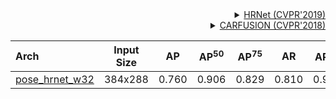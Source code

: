 <!-- [ALGORITHM] -->

<details>
<summary align="right"><a href="http://openaccess.thecvf.com/content_CVPR_2019/html/Sun_Deep_High-Resolution_Representation_Learning_for_Human_Pose_Estimation_CVPR_2019_paper.html">HRNet (CVPR'2019)</a></summary>

```bibtex
@inproceedings{sun2019deep,
  title={Deep high-resolution representation learning for human pose estimation},
  author={Sun, Ke and Xiao, Bin and Liu, Dong and Wang, Jingdong},
  booktitle={Proceedings of the IEEE conference on computer vision and pattern recognition},
  pages={5693--5703},
  year={2019}
}
```

</details>

<!-- [DATASET] -->

<details>
<summary align="right"><a href="http://www.cs.cmu.edu/~ILIM/publications/PDFs/RVN-CVPR18.pdf">CARFUSION (CVPR'2018)</a></summary>

```bibtex
@InProceedings{Reddy_2018_CVPR,
author = {Dinesh Reddy, N. and Vo, Minh and Narasimhan, Srinivasa G.},
title = {CarFusion: Combining Point Tracking and Part Detection for Dynamic 3D Reconstruction of Vehicles},
booktitle = {The IEEE Conference on Computer Vision and Pattern Recognition (CVPR)},
month = {June},
year = {2018}
}
```

</details>

| Arch                                          | Input Size |  AP   | AP<sup>50</sup> | AP<sup>75</sup> |  AR   | AR<sup>50</sup> |                     ckpt                      |                      log                      |
| :-------------------------------------------- | :--------: | :---: | :-------------: | :-------------: | :---: | :-------------: | :-------------------------------------------: | :-------------------------------------------: |
| [pose_hrnet_w32](/configs/vehicle/2d_kpt_sview_rgb_img/topdown_heatmap/carfusion/hrnet_w32_carfusion_384x288.py) |  384x288   | 0.760 |      0.906      |      0.829      | 0.810 |      0.943      | [ckpt](https://download.openmmlab.com/mmpose/top_down/hrnet/hrnet_w32_carfusion_384x288-d9f0d786_20200708.pth) | [log](https://download.openmmlab.com/mmpose/top_down/hrnet/hrnet_w32_carfusion_384x288_20200708.log.json) |
